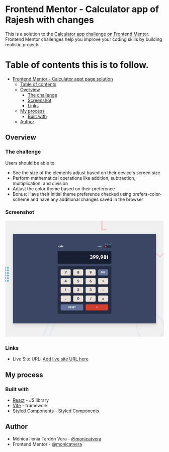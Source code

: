 # Frontend Mentor - Calculator app of Rajesh with changes

This is a solution to the [Calculator app challenge on Frontend Mentor](https://www.frontendmentor.io/challenges/calculator-app-9lteq5N29). Frontend Mentor challenges help you improve your coding skills by building realistic projects.

# Table of contents this is to follow.

- [Frontend Mentor - Calculator appt page solution](#frontend-mentor---calculator-app)
  - [Table of contents](#table-of-contents)
  - [Overview](#overview)
    - [The challenge](#the-challenge)
    - [Screenshot](#screenshot)
    - [Links](#links)
  - [My process](#my-process)
    - [Built with](#built-with)
  - [Author](#author)


## Overview

### The challenge

Users should be able to:

- See the size of the elements adjust based on their device's screen size
- Perform mathematical operations like addition, subtraction, multiplication, and division
- Adjust the color theme based on their preference
- Bonus: Have their initial theme preference checked using prefers-color-scheme and have any additional changes saved in the browser

### Screenshot

![](./design/desktop-preview.jpg)

### Links

- Live Site URL: [Add live site URL here](https://monicatvera.github.io/calculator/)

## My process

### Built with

- [React](https://reactjs.org/) - JS library
- [Vite](https://vitejs.dev/) - framework
- [Styled Components](https://styled-components.com/) - Styled Components

## Author

- Mónica Ilenia Tardón Vera - [@monicatvera](https://github.com/monicatvera)
- Frontend Mentor - [@monicatvera](https://www.frontendmentor.io/profile/monicatvera)
